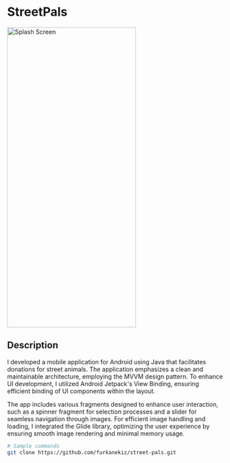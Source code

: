 # StreetPals

<img src="https://github.com/furkanekiz/street-pals/assets/96376500/67af20a6-b35b-40b1-b14a-fd233be2c329" alt="Splash Screen" width="300" height="700">

## Description

I developed a mobile application for Android using Java that facilitates donations for street animals. The application emphasizes a clean and maintainable architecture, employing the MVVM design pattern. To enhance UI development, I utilized Android Jetpack's View Binding, ensuring efficient binding of UI components within the layout.

The app includes various fragments designed to enhance user interaction, such as a spinner fragment for selection processes and a slider for seamless navigation through images. For efficient image handling and loading, I integrated the Glide library, optimizing the user experience by ensuring smooth image rendering and minimal memory usage.

```bash
# Sample commands
git clone https://github.com/furkanekiz/street-pals.git
